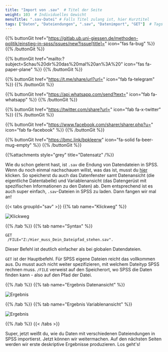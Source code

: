```yaml
---
title: "Import von .sav"  # Titel der Seite
weight: 103  # Individuelles Gewicht 
menuTitle: ".sav-Datei" # Falls Titel zulang ist, hier Kurztitel
tags: ["Daten", "Dateiendungen", ".sav", "Datenimport", "GET"]  # Tags hiereinsetzen; Kurzwort, was auf der Seite passsiert
---
```


{{% buttonGit href="https://gitlab.ub.uni-giessen.de/methoden-politik/einstieg-in-spss/issues/new?issue[title]=" icon="fas fa-bug" %}} {{% /buttonGit %}} 

{{% buttonGit href="mailto:?subject=Schau%20dir%20das%20mal%20an%3A%20" icon="fas fa-paper-plane" %}} {{% /buttonGit %}}

{{% buttonGit href="https://t.me/share/url?url=" icon="fab fa-telegram" %}} {{% /buttonGit %}}

{{% buttonGit href="https://api.whatsapp.com/send?text=" icon="fab fa-whatsapp" %}} {{% /buttonGit %}}

{{% buttonGit href="https://twitter.com/share?url=" icon="fab fa-x-twitter" %}} {{% /buttonGit %}}

{{% buttonGit href="https://www.facebook.com/sharer/sharer.php?u=" icon="fab fa-facebook" %}} {{% /buttonGit %}}

{{% buttonGit href="https://bmc.link/bpkleerw" icon="fa-solid fa-beer-mug-empty" %}} {{% /buttonGit %}}

{{%attachments style=\"grey\" title=\"Datensatz\" /%}}

Wie du schon gelernt hast, ist `.sav` die Endung von Datendateien in SPSS. Wenn du noch einmal nachschauen willst, was das ist, musst du [hier](https://lehre.bpkleer.de/spss101/lb1/chapter1/page-2/) klicken. So speicherst du auch das Datenfenster samt Datenansicht (die eigentliche Datentabelle) und Variablenansicht (das Datengerüst mit spezifischen Informationen zu den Daten) ab. Dem entsprechend ist es auch super einfach, `.sav`-Dateien in SPSS zu laden. Dann fangen wir mal an!

{{< tabs groupId="sav" >}}
{{% tab name="Klickweg" %}}

![Klickweg](../gif/sav.gif)

{{% /tab %}}
{{% tab name="Syntax" %}}
```{SPSS}
GET 
 /FILE="Z:/Hier_muss_Dein_Dateipfad_stehen.sav".
```
Dieser Befehl ist deutlich einfacher als bei globalen Datendateien.

`GET` ist der Hauptbefehl. Für SPSS eigene Dateien reicht das vollkommen aus. Du musst auch nicht weiter spezifizieren, mit welchem Dateityp SPSS rechnen muss.
`/FILE` verweist auf den Speicherort, wo SPSS die Daten finden kann - also auf den Pfad der Datei.

{{% /tab %}}
{{% tab name="Ergebnis Datenansicht" %}}

![Ergebnis](../img/savdaten.png)

{{% /tab %}}
{{% tab name="Ergebnis Variablenansicht" %}}

![Ergebnis](../img/savvariablen.png)

{{% /tab %}}
{{< /tabs >}}

Super, jetzt weißt du, wie du Daten mit verschiedenen Dateiendungen in SPSS importierst. Jetzt können wir weitermachen. Auf den nächsten Seiten werden wir erste deskriptive Ergebnisse produzieren. Los geht's!

